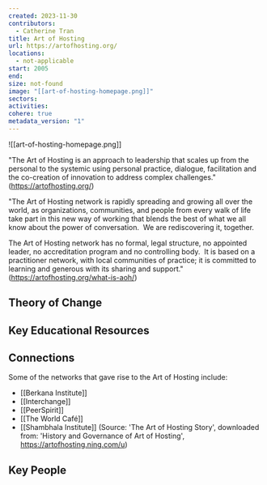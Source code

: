 ```yaml
---
created: 2023-11-30
contributors:
  - Catherine Tran
title: Art of Hosting
url: https://artofhosting.org/
locations:
  - not-applicable
start: 2005
end: 
size: not-found
image: "[[art-of-hosting-homepage.png]]"
sectors: 
activities: 
cohere: true
metadata_version: "1"
---
```


![[art-of-hosting-homepage.png]]

"The Art of Hosting is an approach to leadership that scales up from the personal to the systemic using personal practice, dialogue, facilitation and the co-creation of innovation to address complex challenges."
(https://artofhosting.org/)

"The Art of Hosting network is rapidly spreading and growing all over the world, as organizations, communities, and people from every walk of life take part in this new way of working that blends the best of what we all know about the power of conversation.  We are rediscovering it, together.

The Art of Hosting network has no formal, legal structure, no appointed leader, no accreditation program and no controlling body.  It is based on a practitioner network, with local communities of practice; it is committed to learning and generous with its sharing and support."
(https://artofhosting.org/what-is-aoh/)

## Theory of Change


## Key Educational Resources


## Connections

Some of the networks that gave rise to the Art of Hosting include: 
- [[Berkana Institute]]
- [[Interchange]]
- [[PeerSpirit]]
- [[The World Café]]
- [[Shambhala Institute]]
(Source: 'The Art of Hosting Story', downloaded from: 'History and Governance of Art of Hosting', https://artofhosting.ning.com/u)

## Key People


